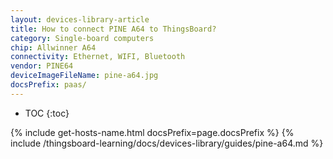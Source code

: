 ```yaml
---
layout: devices-library-article
title: How to connect PINE A64 to ThingsBoard?
category: Single-board computers
chip: Allwinner A64
connectivity: Ethernet, WIFI, Bluetooth
vendor: PINE64
deviceImageFileName: pine-a64.jpg
docsPrefix: paas/
---
```



* TOC
{:toc}

{% include get-hosts-name.html docsPrefix=page.docsPrefix %}
{% include /thingsboard-learning/docs/devices-library/guides/pine-a64.md %}